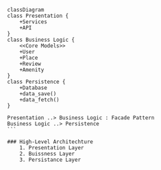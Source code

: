 ````mermaid
classDiagram
class Presentation {
    +Services
    +API
}
class Business Logic {
    <<Core Models>>
    +User
    +Place
    +Review
    +Amenity
}
class Persistence {
    +Database
    +data_save()
    +data_fetch()
}

Presentation ..> Business Logic : Facade Pattern
Business Logic ..> Persistence
```

### High-Level Architechture 
    1. Presentation Layer
    2. Buissness Layer
    3. Persistance Layer